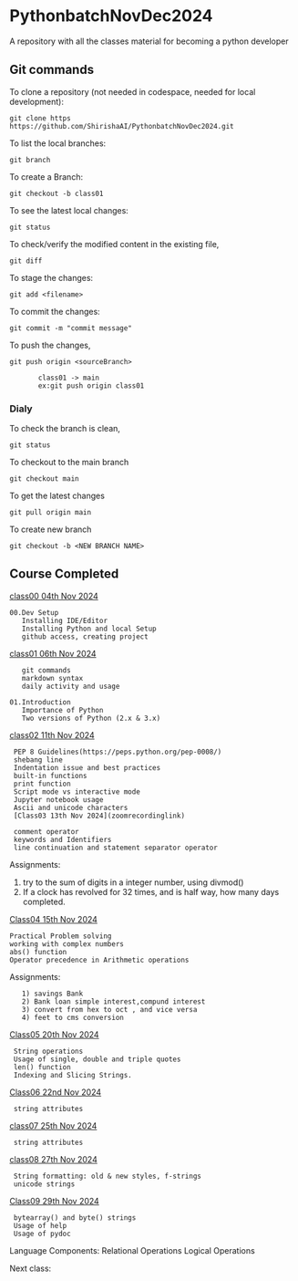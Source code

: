 # PythonbatchNovDec2024

A repository with all the classes material for becoming a python developer 

## Git commands 

To clone a repository (not needed in codespace, needed for local development):

    git clone https https://github.com/ShirishaAI/PythonbatchNovDec2024.git
     

To list the local branches:


    git branch

To create a Branch:

    git checkout -b class01

To see the latest local changes:

    git status

To check/verify the modified content in the existing file,

    git diff 

To stage the changes:
   
    git add <filename>

To commit the changes:

    git commit -m "commit message"

To push the changes,
    
    git push origin <sourceBranch>
       
           class01 -> main
           ex:git push origin class01



### Dialy

To check the branch is clean,
      
    git status

To checkout to the main branch
 
    git checkout main
 
To get the latest changes

    git pull origin main

To create new branch 

    git checkout -b <NEW BRANCH NAME>


## Course Completed

[class00 04th Nov 2024 ](https://drive.google.com/file/d/1qqzGhhyKNPfhcS9FO2Zwb_WIqBSsEKao/view?usp=drive_link)

    
    00.Dev Setup
       Installing IDE/Editor
       Installing Python and local Setup
       github access, creating project

[class01 06th Nov 2024 ](https://drive.google.com/file/d/1_S8TQah9n0Od9m5FtR-V0zQ2XOaHQ2wg/view?usp=drive_link)

       git commands
       markdown syntax
       daily activity and usage
    
    01.Introduction
       Importance of Python
       Two versions of Python (2.x & 3.x)


[class02 11th Nov 2024 ](https://drive.google.com/file/d/1l0AU_iQrUS8qI4sV82cm0-NhHZWiSrc3/view?usp=drive_link)

     PEP 8 Guidelines(https://peps.python.org/pep-0008/)
     shebang line
     Indentation issue and best practices
     built-in functions
     print function
     Script mode vs interactive mode
     Jupyter notebook usage
     Ascii and unicode characters
     [Class03 13th Nov 2024](zoomrecordinglink)

     comment operator
     keywords and Identifiers
     line continuation and statement separator operator
  Assignments:
   
   1) try to the sum of digits in a integer number, using divmod()
   2) If a clock has revolved for 32 times, and is half way, how many days completed.

[Class04 15th Nov 2024](zoomrecordinglink)
   
    Practical Problem solving
    working with complex numbers
    abs() function
    Operator precedence in Arithmetic operations

  Assignments:
   
       1) savings Bank 
       2) Bank loan simple interest,compund interest
       3) convert from hex to oct , and vice versa
       4) feet to cms conversion

[Class05 20th Nov 2024](zoomrecordinglink)
     
     String operations
     Usage of single, double and triple quotes
     len() function
     Indexing and Slicing Strings.

[Class06 22nd Nov 2024](zoomrecordinglink)

     string attributes

[class07 25th Nov 2024](zoomrecordinglink)

     string attributes

[class08 27th Nov 2024](zoomrecordinglink)

     String formatting: old & new styles, f-strings
     unicode strings
  
[Class09 29th Nov 2024](zoomrecordinglink)

     bytearray() and byte() strings
     Usage of help
     Usage of pydoc

   Language Components:
     Relational Operations
     Logical Operations



Next class: 